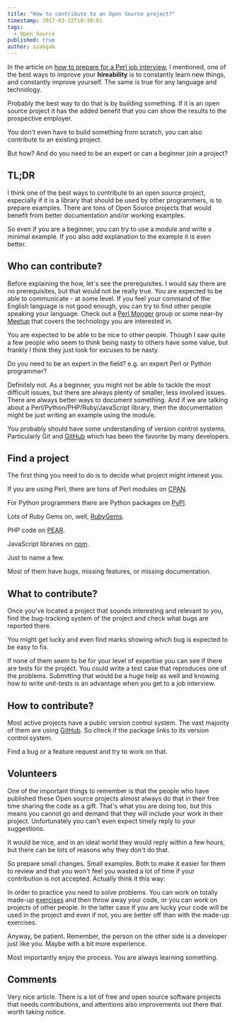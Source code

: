 ```yaml
---
title: "How to contribute to an Open Source project?"
timestamp: 2017-03-22T10:30:01
tags:
  - Open Source
published: true
author: szabgab
---
```



In the article on [how to prepare for a Perl job interview](https://perlmaven.com/how-to-prepare-for-a-perl-job-interview),
I mentioned, one of the best ways to improve your <b>hireability</b> is to constantly learn new things, and constantly improve yourself.
The same is true for any language and technology.

Probably the best way to do that is by building something. If it is an open source project it has the added benefit that you
can show the results to the prospective employer.

You don't even have to build something from scratch, you can also contribute to an existing project.

But how?
And do you need to be an expert or can a beginner join a project?


## TL;DR

I think one of the best ways to contribute to an open source project, especially if it is a library that should be used by other programmers,
is to prepare examples. There are tons of Open Source projects that would benefit from better documentation and/or working examples.

So even if you are a beginner, you can try to use a module and write a minimal example.
If you also add explanation to the example it is even better.

## Who can contribute?

Before explaining the how, let's see the prerequisites. I would say there are no prerequisites, but that would not be really true.
You are expected to be able to communicate - at some level. If you feel your command of the English language is not good enough,
you can try to find other people speaking your language.  Check out a [Perl Monger](http://www.pm.org/) group
or some near-by [Meetup](https://www.meetup.com/) that covers the technology you are interested in.

You are expected to be able to be nice to other people.
Though I saw quite a few people who seem to think being nasty to others have some value, but frankly I think they just
look for excuses to be nasty.

Do you need to be an expert in the field? e.g. an expert Perl or Python programmer?

Definitely not. As a beginner, you might not be able to tackle the most difficult issues, but there are always plenty of smaller,
less involved issues. There are always better ways to document something. And if we are talking about a Perl/Python/PHP/Ruby/JavaScript library,
then the documentation might be just writing an example using the module.

You probably should have some understanding of version control systems.
Particularly Git and [GitHub](https://github.com/) which has been the favorite by many developers.


## Find a project

The first thing you need to do is to decide what project might interest you.

If you are using Perl, there are tons of Perl modules on [CPAN](http://metacpan.org/).

For Python programmers there are Python packages on [PyPI](https://pypi.python.org/).

Lots of Ruby Gems on, well, [RubyGems](https://rubygems.org/).

PHP code on [PEAR](http://pear.php.net/).

JavaScript libraries on [npm](http://npmjs.org/).

Just to name a few.

Most of them have bugs, missing features, or missing documentation.

## What to contribute?

Once you've located a project that sounds interesting and relevant to you, 
find the bug-tracking system of the project and check what bugs are reported there.

You might get lucky and even find marks showing which bug is expected to be easy to fix.

If none of them seem to be for your level of expertise you can see if there are tests for
the project. You could write a test case that reproduces one of the problems. Submitting
that would be a huge help as well and knowing how to write unit-tests is an advantage
when you get to a job interview.

## How to contribute?

Most active projects have a public version control system. The vast majority of them are using
[GitHub](https://github.com/). So check if the package links to its version control system.

Find a bug or a feature request and try to work on that.

## Volunteers

One of the important things to remember is that the people who have published these Open source projects
almost always do that in their free time sharing the code as a gift. That's what you are doing too, but
this means you cannot go and demand that they will include your work in their project.
Unfortunately you can't even expect timely reply to your suggestions.

It would be nice, and in an ideal world they would reply within a few hours,
but there can be lots of reasons why they don't do that.

So prepare small changes. Small examples. Both to make it easier for them to review and that you won't feel you wasted
a lot of time if your contribution is not accepted. Actually think it this way:

In order to practice you need to solve problems. You can work on totally made-up
[exercises](/exercises) and then throw away your code, or you can work on projects of other people.
In the latter case if you are lucky your code will be used in the project and even if not, you are better off
than with the made-up exercises.

Anyway, be patient. Remember, the person on the other side is a developer just like you. Maybe with a bit more experience.

Most importantly enjoy the process. You are always learning something.

## Comments

Very nice article. There is a lot of free and open source software projects that needs contributions, and attentions also improvements out there that worth taking notice.


